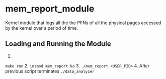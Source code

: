 # mem_report_module

Kernel module that logs all the the PFNs of all the physical pages accessed by the kernel over a period of time. 

## Loading and Running the Module

1.  
```make run```
2. 
```insmod mem_report.ko```
3. 
```./mem_report <USER_PID>```
4. After previous script terminates
```./data_analyzer```




